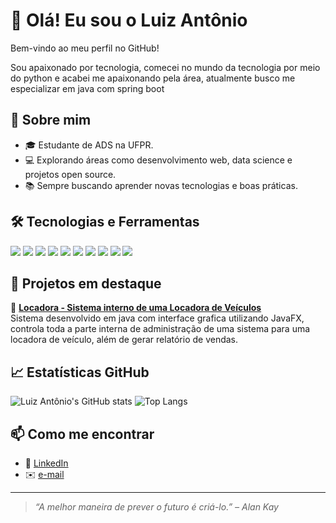 # 👋 Olá! Eu sou o Luiz Antônio

Bem-vindo ao meu perfil no GitHub!

Sou apaixonado por tecnologia, comecei no mundo da tecnologia por meio do python e acabei me apaixonando pela área, atualmente busco me especializar em java com spring boot

## 🚀 Sobre mim

- 🎓 Estudante de ADS na UFPR.
- 💻 Explorando áreas como desenvolvimento web, data science e projetos open source.
- 📚 Sempre buscando aprender novas tecnologias e boas práticas.

## 🛠️ Tecnologias e Ferramentas
 <img src="https://img.shields.io/badge/HTML5-E34F26?style=for-the-badge&logo=html5&logoColor=white" /> <img src="https://img.shields.io/badge/CSS3-1572B6?style=for-the-badge&logo=css3&logoColor=white" /> <img src="https://img.shields.io/badge/JavaScript-F7DF1E?style=for-the-badge&logo=javascript&logoColor=black" /> <img src="https://img.shields.io/badge/Python-3776AB?style=for-the-badge&logo=python&logoColor=white" /> <img src="https://img.shields.io/badge/Git-F05032?style=for-the-badge&logo=git&logoColor=white" />  <img src="https://img.shields.io/badge/C-A8B9CC?style=for-the-badge&logo=c&logoColor=white" /> <img src="https://img.shields.io/badge/Java-007396?style=for-the-badge&logo=java&logoColor=white" /> <img src="https://img.shields.io/badge/C%23-239120?style=for-the-badge&logo=c-sharp&logoColor=white" /> <img src="https://img.shields.io/badge/MySQL-4479A1?style=for-the-badge&logo=mysql&logoColor=white" /> <img src="https://img.shields.io/badge/Node.js-339933?style=for-the-badge&logo=nodedotjs&logoColor=white" />

## 📂 Projetos em destaque

🔹 [**Locadora - Sistema interno de uma Locadora de Veículos**](https://github.com/luizantonio0/NomeDoProjeto1)  
Sistema desenvolvido em java com interface grafica utilizando JavaFX, controla toda a parte interna de administração 
de uma sistema para uma locadora de veículo, além de gerar relatório de vendas.

## 📈 Estatísticas GitHub

![Luiz Antônio's GitHub stats](https://github-readme-stats.vercel.app/api?username=luizantonio0&show_icons=true&theme=dracula)
![Top Langs](https://github-readme-stats.vercel.app/api/top-langs/?username=luizantonio0&layout=compact&theme=dracula)

## 📫 Como me encontrar

- 💼 [LinkedIn](https://www.linkedin.com/in/luiz-ant%C3%B4nio-gon%C3%A7alves-a77880313/)
- ✉️ [e-mail](antonio.luiz@ufpr.br) 

---

> _“A melhor maneira de prever o futuro é criá-lo.” – Alan Kay_



<!--
**luizantonio0/luizantonio0** is a ✨ _special_ ✨ repository because its `README.md` (this file) appears on your GitHub profile.

Here are some ideas to get you started:

- 🔭 I’m currently working on ...
- 🌱 I’m currently learning ...
- 👯 I’m looking to collaborate on ...
- 🤔 I’m looking for help with ...
- 💬 Ask me about ...
- 📫 How to reach me: ...
- 😄 Pronouns: ...
- ⚡ Fun fact: ...
-->
